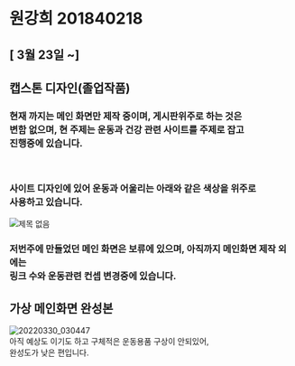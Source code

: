 # 원강희 201840218

## [ 3월 23일 ~]
## 캡스톤 디자인(졸업작품)

### 현재 까지는 메인 화면만 제작 중이며, 게시판위주로 하는 것은<br>변함 없으며, 현 주제는 운동과 건강 관련 사이트를 주제로 잡고<br>진행중에 있습니다.
<br>

### 사이트 디자인에 있어 운동과 어울리는 아래와 같은 색상을 위주로<br>사용하고 있습니다.
![제목 없음](https://user-images.githubusercontent.com/80237099/160675946-bd03895f-d7d8-42f0-8f13-d664d0448c28.png)
<br>
### 저번주에 만들었던 메인 화면은 보류에 있으며, 아직까지 메인화면 제작 외에는<br>링크 수와 운동관련 컨셉 변경중에 있습니다.

## 가상 메인화면 완성본
![20220330_030447](https://user-images.githubusercontent.com/80237099/160676625-b993faa2-e192-469b-acad-a7cfce2ff092.png)<br>
아직 예상도 이기도 하고 구체적은 운동용품 구상이 안되있어,<br>
완성도가 낮은 편입니다.








<!-- 
## [ 3월 16일 ~ ]
### 캡스톤 디자인(졸업작품)
### 안녕하세요. 조 3월의 디자인을 맡은 원강희입니다.<br>
### 저희 조는 웹, 디자인 역할 2명이고, 기본적으로 게시판을 틀로 잡고 진행할 예정이며,<br>
### 기본적으로 운영방식이나 디자인에 추가할 레이어 색상등 아직 정하는 중입니다.<br>
### 소주제는 구체적으로 정한거는 아니지만, 건강과 운동에 관련된 웹사이트 입니다.<br>
## 사이트 1차틀
![20220323_021152](https://user-images.githubusercontent.com/80237099/159537187-b47ba3fd-d59e-42d4-9884-5c6f4ec30e8e.png)<br>
### (게시판 관련 사이트) -->
